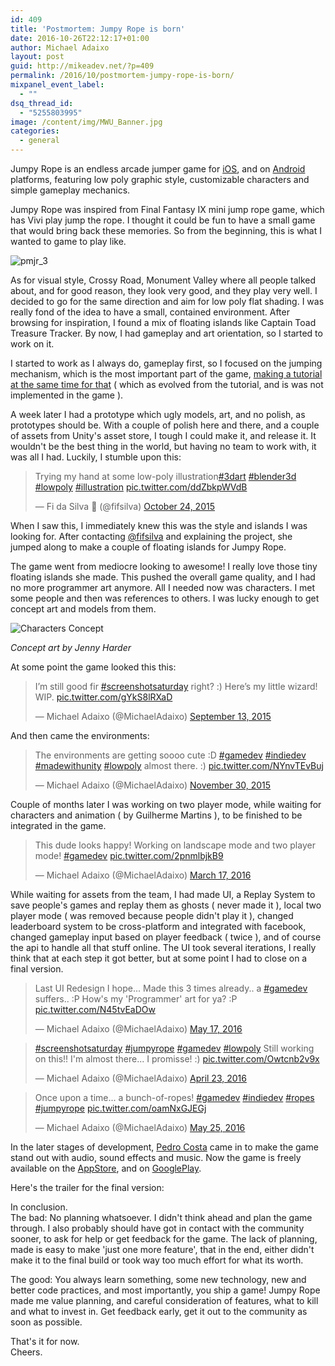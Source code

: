 ```yaml
---
id: 409
title: 'Postmortem: Jumpy Rope is born'
date: 2016-10-26T22:12:17+01:00
author: Michael Adaixo
layout: post
guid: http://mikeadev.net/?p=409
permalink: /2016/10/postmortem-jumpy-rope-is-born/
mixpanel_event_label:
  - ""
dsq_thread_id:
  - "5255803995"
image: /content/img/MWU_Banner.jpg
categories:
  - general
---
```

Jumpy Rope is an endless arcade jumper game for [iOS](http://bit.ly/sky_jrope_), and on [Android](http://bit.ly/sk_jrope_) platforms, featuring low poly graphic style, customizable characters and simple gameplay mechanics.

Jumpy Rope was inspired from Final Fantasy IX mini jump rope game, which has Vivi play jump the rope. I thought it could be fun to have a small game that would bring back these memories. So from the beginning, this is what I wanted to game to play like.

<img class="img-fluid " src="http://mikeadev.net/content/img/pmjr_3.png" alt="pmjr_3" />

As for visual style, Crossy Road, Monument Valley where all people talked about, and for good reason, they look very good, and they play very well. I decided to go for the same direction and aim for low poly flat shading. I was really fond of the idea to have a small, contained environment. After browsing for inspiration, I found a mix of floating islands like Captain Toad Treasure Tracker. By now, I had gameplay and art orientation, so I started to work on it.

I started to work as I always do, gameplay first, so I focused on the jumping mechanism, which is the most important part of the game, [making a tutorial at the same time for that](http://mikeadev.net/2015/08/variable-jump-height-in-unity/) ( which as evolved from the tutorial, and is was not implemented in the game ).

A week later I had a prototype which ugly models, art, and no polish, as prototypes should be. With a couple of polish here and there, and a couple of assets from Unity's asset store, I tough I could make it, and release it. It wouldn't be the best thing in the world, but having no team to work with, it was all I had. Luckily, I stumble upon this:

<blockquote class="twitter-tweet" data-width="525" data-dnt="true">
  <p lang="en" dir="ltr">
    Trying my hand at some low-poly illustration<a href="https://twitter.com/hashtag/3dart?src=hash&ref_src=twsrc%5Etfw">#3dart</a> <a href="https://twitter.com/hashtag/blender3d?src=hash&ref_src=twsrc%5Etfw">#blender3d</a> <a href="https://twitter.com/hashtag/lowpoly?src=hash&ref_src=twsrc%5Etfw">#lowpoly</a> <a href="https://twitter.com/hashtag/illustration?src=hash&ref_src=twsrc%5Etfw">#illustration</a> <a href="https://t.co/ddZbkpWVdB">pic.twitter.com/ddZbkpWVdB</a>
  </p>
  
  <p>
    &mdash; Fi da Silva 🎀 (@fifsilva) <a href="https://twitter.com/fifsilva/status/658029067187396609?ref_src=twsrc%5Etfw">October 24, 2015</a>
  </p>
</blockquote>



When I saw this, I immediately knew this was the style and islands I was looking for. After contacting [@fifsilva](https://twitter.com/fifsilva) and explaining the project, she jumped along to make a couple of floating islands for Jumpy Rope.

The game went from mediocre looking to awesome! I really love those tiny floating islands she made. This pushed the overall game quality, and I had no more programmer art anymore. All I needed now was characters. I met some people and then was references to others. I was lucky enough to get concept art and models from them.

<img class="img-fluid " src="http://mikeadev.net/content/img/0-1024x558.jpg" alt="Characters Concept" />

<em>Concept art by Jenny Harder</em>

At some point the game looked this this:

<blockquote class="twitter-tweet" data-width="525" data-dnt="true">
  <p lang="en" dir="ltr">
    I’m still good fir <a href="https://twitter.com/hashtag/screenshotsaturday?src=hash&ref_src=twsrc%5Etfw">#screenshotsaturday</a> right? :) Here’s my little wizard! WIP. <a href="http://t.co/gYkS8lRXaD">pic.twitter.com/gYkS8lRXaD</a>
  </p>
  
  <p>
    &mdash; Michael Adaixo (@MichaelAdaixo) <a href="https://twitter.com/MichaelAdaixo/status/642851771308752896?ref_src=twsrc%5Etfw">September 13, 2015</a>
  </p>
</blockquote>



And then came the environments:

<blockquote class="twitter-tweet" data-width="525" data-dnt="true">
  <p lang="en" dir="ltr">
    The environments are getting soooo cute :D <a href="https://twitter.com/hashtag/gamedev?src=hash&ref_src=twsrc%5Etfw">#gamedev</a> <a href="https://twitter.com/hashtag/indiedev?src=hash&ref_src=twsrc%5Etfw">#indiedev</a> <a href="https://twitter.com/hashtag/madewithunity?src=hash&ref_src=twsrc%5Etfw">#madewithunity</a> <a href="https://twitter.com/hashtag/lowpoly?src=hash&ref_src=twsrc%5Etfw">#lowpoly</a> almost there. :) <a href="https://t.co/NYnvTEvBuj">pic.twitter.com/NYnvTEvBuj</a>
  </p>
  
  <p>
    &mdash; Michael Adaixo (@MichaelAdaixo) <a href="https://twitter.com/MichaelAdaixo/status/671434020824227840?ref_src=twsrc%5Etfw">November 30, 2015</a>
  </p>
</blockquote>



Couple of months later I was working on two player mode, while waiting for characters and animation ( by Guilherme Martins ), to be finished to be integrated in the game.

<blockquote class="twitter-tweet" data-width="525" data-dnt="true">
  <p lang="en" dir="ltr">
    This dude looks happy! Working on landscape mode and two player mode! <a href="https://twitter.com/hashtag/gamedev?src=hash&ref_src=twsrc%5Etfw">#gamedev</a> <a href="https://t.co/2pnmlbjkB9">pic.twitter.com/2pnmlbjkB9</a>
  </p>
  
  <p>
    &mdash; Michael Adaixo (@MichaelAdaixo) <a href="https://twitter.com/MichaelAdaixo/status/710602259978199040?ref_src=twsrc%5Etfw">March 17, 2016</a>
  </p>
</blockquote>



While waiting for assets from the team, I had made UI, a Replay System to save people's games and replay them as ghosts ( never made it ), local two player mode ( was removed because people didn't play it ), changed leaderboard system to be cross-platform and integrated with facebook, changed gameplay input based on player feedback ( twice ), and of course the api to handle all that stuff online. The UI took several iterations, I really think that at each step it got better, but at some point I had to close on a final version.

<blockquote class="twitter-tweet" data-width="525" data-dnt="true">
  <p lang="en" dir="ltr">
    Last UI Redesign I hope... Made this 3 times already.. a <a href="https://twitter.com/hashtag/gamedev?src=hash&ref_src=twsrc%5Etfw">#gamedev</a> suffers.. :P How's my 'Programmer' art for ya? :P <a href="https://t.co/N45tvEaDOw">pic.twitter.com/N45tvEaDOw</a>
  </p>
  
  <p>
    &mdash; Michael Adaixo (@MichaelAdaixo) <a href="https://twitter.com/MichaelAdaixo/status/732704841592672256?ref_src=twsrc%5Etfw">May 17, 2016</a>
  </p>
</blockquote>



<blockquote class="twitter-tweet" data-width="525" data-dnt="true">
  <p lang="en" dir="ltr">
    <a href="https://twitter.com/hashtag/screenshotsaturday?src=hash&ref_src=twsrc%5Etfw">#screenshotsaturday</a> <a href="https://twitter.com/hashtag/jumpyrope?src=hash&ref_src=twsrc%5Etfw">#jumpyrope</a> <a href="https://twitter.com/hashtag/gamedev?src=hash&ref_src=twsrc%5Etfw">#gamedev</a> <a href="https://twitter.com/hashtag/lowpoly?src=hash&ref_src=twsrc%5Etfw">#lowpoly</a> Still working on this!! I'm almost there... I promisse! :) <a href="https://t.co/Owtcnb2v9x">pic.twitter.com/Owtcnb2v9x</a>
  </p>
  
  <p>
    &mdash; Michael Adaixo (@MichaelAdaixo) <a href="https://twitter.com/MichaelAdaixo/status/723957094555222016?ref_src=twsrc%5Etfw">April 23, 2016</a>
  </p>
</blockquote>



<blockquote class="twitter-tweet" data-width="525" data-dnt="true">
  <p lang="en" dir="ltr">
    Once upon a time... a bunch-of-ropes! <a href="https://twitter.com/hashtag/gamedev?src=hash&ref_src=twsrc%5Etfw">#gamedev</a> <a href="https://twitter.com/hashtag/indiedev?src=hash&ref_src=twsrc%5Etfw">#indiedev</a> <a href="https://twitter.com/hashtag/ropes?src=hash&ref_src=twsrc%5Etfw">#ropes</a> <a href="https://twitter.com/hashtag/jumpyrope?src=hash&ref_src=twsrc%5Etfw">#jumpyrope</a> <a href="https://t.co/oamNxGJEGj">pic.twitter.com/oamNxGJEGj</a>
  </p>
  
  <p>
    &mdash; Michael Adaixo (@MichaelAdaixo) <a href="https://twitter.com/MichaelAdaixo/status/735464905663467520?ref_src=twsrc%5Etfw">May 25, 2016</a>
  </p>
</blockquote>



In the later stages of development, [Pedro Costa](https://twitter.com/Dainomyte) came in to make the game stand out with audio, sound effects and music. Now the game is freely available on the [AppStore](http://bit.ly/sky_jrope_), and on [GooglePlay](http://bit.ly/sk_jrope_).

Here's the trailer for the final version:  
<span class="embed-youtube" style="text-align:center; display: block;"></span>

In conclusion.  
The bad: No planning whatsoever. I didn't think ahead and plan the game through. I also probably should have got in contact with the community sooner, to ask for help or get feedback for the game. The lack of planning, made is easy to make 'just one more feature', that in the end, either didn't make it to the final build or took way too much effort for what its worth.

The good: You always learn something, some new technology, new and better code practices, and most importantly, you ship a game! Jumpy Rope made me value planning, and careful consideration of features, what to kill and what to invest in. Get feedback early, get it out to the community as soon as possible. 

That's it for now.  
Cheers.